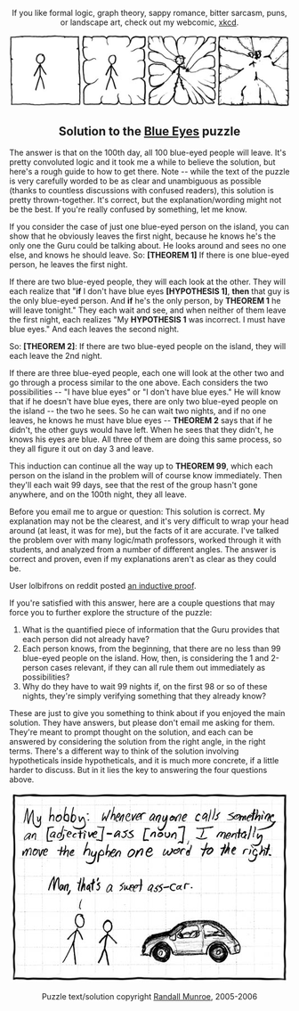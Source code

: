 <!--
SPDX-FileContributor: author: Randall Munroe | wikipedia_en:Randall_Munroe
SPDX-FileContributor: formatter: gabldotink | email:gabl@gabl.ink | github:gabldotink
SPDX-FileContributor: thanks: "some dude on the street in Boston named Joel"
SPDX-FileCopyrightText: Puzzle text/solution copyright Randall Munroe, 2005-2006
SPDX-FileName: ./content/en/extra/solution/readme.md
SPDX-FileType: TEXT
SPDX-FileType: SOURCE
SPDX-LicenseConcluded: NONE
SPDX-License-Identifier: NONE
-->

<div align="center">

If you like formal logic, graph theory, sappy romance, bitter sarcasm, puns, or landscape art, check out my webcomic, [xkcd](https://www.xkcd.com/).

</div>

<div align="center">

[![](./image/01.jpg)](https://www.xkcd.com/)

</div>

<div align="center">

## Solution to the [Blue Eyes](https://www.xkcd.com/blue_eyes.html) puzzle

</div>

The answer is that on the 100th day, all 100 blue-eyed people will leave. It's pretty convoluted logic and it took me a while to believe the solution, but here's a rough guide to how to get there.  Note -- while the text of the puzzle is very carefully worded to be as clear and unambiguous as possible (thanks to countless discussions with confused readers), this solution is pretty thrown-together. It's correct, but the explanation/wording might not be the best. If you're really confused by something, let me know.

If you consider the case of just one blue-eyed person on the island, you can show that he obviously leaves the first night, because he knows he's the only one the Guru could be talking about. He looks around and sees no one else, and knows he should leave. So: **[THEOREM 1]** If there is one blue-eyed person, he leaves the first night.

If there are two blue-eyed people, they will each look at the other. They will each realize that "**if** I don't have blue eyes **[HYPOTHESIS 1]**, **then** that guy is the only blue-eyed person. And **if** he's the only person, by **THEOREM 1** he will leave tonight." They each wait and see, and when neither of them leave the first night, each realizes "My **HYPOTHESIS 1** was incorrect. I must have blue eyes." And each leaves the second night.

So: **[THEOREM 2]**: If there are two blue-eyed people on the island, they will each leave the 2nd night.

If there are three blue-eyed people, each one will look at the other two and go through a process similar to the one above. Each considers the two possibilities -- "I have blue eyes" or "I don't have blue eyes." He will know that if he doesn't have blue eyes, there are only two blue-eyed people on the island -- the two he sees. So he can wait two nights, and if no one leaves, he knows he must have blue eyes -- **THEOREM 2** says that if he didn't, the other guys would have left. When he sees that they didn't, he knows his eyes are blue. All three of them are doing this same process, so they all figure it out on day 3 and leave.

This induction can continue all the way up to **THEOREM 99**, which each person on the island in the problem will of course know immediately. Then they'll each wait 99 days, see that the rest of the group hasn't gone anywhere, and on the 100th night, they all leave.

Before you email me to argue or question: This solution is correct. My explanation may not be the clearest, and it's very difficult to wrap your head around (at least, it was for me), but the facts of it are accurate. I've talked the problem over with many logic/math professors, worked through it with students, and analyzed from a number of different angles. The answer is correct and proven, even if my explanations aren't as clear as they could be.

User lolbifrons on reddit posted [an inductive proof](https://www.reddit.com/r/AskReddit/comments/khhpl/reddit_what_is_your_favorite_riddle/c2kdlr6).

If you're satisfied with this answer, here are a couple questions that may force you to further explore the structure of the puzzle:

  1. What is the quantified piece of information that the Guru provides that each person did not already have?
  2. Each person knows, from the beginning, that there are no less than 99 blue-eyed people on the island. How, then, is considering the 1 and 2-person cases relevant, if they can all rule them out immediately as possibilities?
  3. Why do they have to wait 99 nights if, on the first 98 or so of these nights, they're simply verifying something that they already know?

These are just to give you something to think about if you enjoyed the main solution. They have answers, but please don't email me asking for them. They're meant to prompt thought on the solution, and each can be answered by considering the solution from the right angle, in the right terms. There's a different way to think of the solution involving hypotheticals inside hypotheticals, and it is much more concrete, if a little harder to discuss. But in it lies the key to answering the four questions above.

<div align="center">

[![](./image/02.jpg)](https://www.xkcd.com/)

</div>

<div align="center">

Puzzle text/solution copyright [Randall Munroe](https://www.xkcd.com/), 2005-2006

</div>
